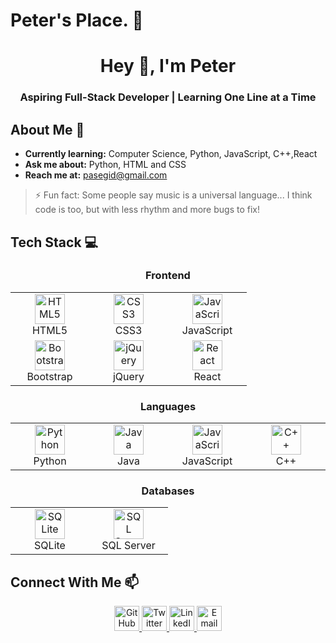 # Peter's Place. 👋

<div align="center">
  
  <h1>Hey <span style="display: inline-block; animation: wave 2s infinite;">👋</span>, I'm Peter</h1>
  <h3>Aspiring Full-Stack Developer | Learning One Line at a Time</h3> 
  
</div>

## About Me 🌱

- **Currently learning:** Computer Science, Python, JavaScript, C++,React
- **Ask me about:** Python, HTML and CSS
- **Reach me at:** [pasegid@gmail.com](mailto:pasegid@gmail.com)

> ⚡ Fun fact: Some people say music is a universal language... I think code is too, but with less rhythm and more bugs to fix!

## Tech Stack 💻

<div align="center">

  <!-- Frontend Technologies -->
  <h3>Frontend</h3>
  <table>
    <tr>
      <td align="center" width="110">
        <img src="https://cdn.jsdelivr.net/gh/devicons/devicon/icons/html5/html5-original.svg" width="48" height="48" alt="HTML5" />
        <br>HTML5
      </td>
      <td align="center" width="110">
        <img src="https://cdn.jsdelivr.net/gh/devicons/devicon/icons/css3/css3-original.svg" width="48" height="48" alt="CSS3" />
        <br>CSS3
      </td>
      <td align="center" width="110">
        <img src="https://cdn.jsdelivr.net/gh/devicons/devicon/icons/javascript/javascript-original.svg" width="48" height="48" alt="JavaScript" />
        <br>JavaScript
      </td>
    </tr>
    <tr>
      <td align="center" width="110">
        <img src="https://cdn.jsdelivr.net/gh/devicons/devicon/icons/bootstrap/bootstrap-original.svg" width="48" height="48" alt="Bootstrap" />
        <br>Bootstrap
      </td>
      <td align="center" width="110">
        <img src="https://cdn.jsdelivr.net/gh/devicons/devicon/icons/jquery/jquery-original.svg" width="48" height="48" alt="jQuery" />
        <br>jQuery
      </td>
      <td align="center" width="110">
        <img src="https://cdn.jsdelivr.net/gh/devicons/devicon/icons/react/react-original.svg" width="48" height="48" alt="React" />
        <br>React
      </td>
    </tr>
  </table>

  <!-- Programming Languages -->
  <h3>Languages</h3>
  <table>
    <tr>
      <td align="center" width="110">
        <img src="https://cdn.jsdelivr.net/gh/devicons/devicon/icons/python/python-original.svg" width="48" height="48" alt="Python" />
        <br>Python
      </td>
      <td align="center" width="110">
        <img src="https://cdn.jsdelivr.net/gh/devicons/devicon/icons/java/java-original.svg" width="48" height="48" alt="Java" />
        <br>Java
      </td>
      <td align="center" width="110">
        <img src="https://cdn.jsdelivr.net/gh/devicons/devicon/icons/javascript/javascript-original.svg" width="48" height="48" alt="JavaScript" />
        <br>JavaScript
      </td>
      <td align="center" width="110">
        <img src="https://cdn.jsdelivr.net/gh/devicons/devicon/icons/cplusplus/cplusplus-original.svg" width="48" height="48" alt="C++" />
        <br>C++
      </td>
    </tr>
  </table>

  <!-- Databases -->
  <h3>Databases</h3>
  <table>
    <tr>
      <td align="center" width="110">
        <img src="https://cdn.jsdelivr.net/gh/devicons/devicon/icons/sqlite/sqlite-original.svg" width="48" height="48" alt="SQLite" />
        <br>SQLite
      </td>
      <td align="center" width="110">
        <img src="https://img.icons8.com/ios-filled/50/4a90e2/microsoft-sql-server.png" width="48" height="48" alt="SQL Server" />
        <br>SQL Server
      </td>
    </tr>
  </table>

</div>


## Connect With Me 📫

<div align="center">
  <a href="https://github.com/yourusername">
    <img src="https://img.shields.io/badge/GitHub-181717?logo=github&logoColor=white" alt="GitHub" height="40">
  </a>
  <a href="https://twitter.com/yourusername">
    <img src="https://img.shields.io/badge/Twitter-1DA1F2?logo=twitter&logoColor=white" alt="Twitter" height="40">
  </a>
  <a href="https://linkedin.com/in/yourusername">
    <img src="https://img.shields.io/badge/LinkedIn-0A66C2?logo=linkedin&logoColor=white" alt="LinkedIn" height="40">
  </a>
  <a href="mailto:pasegid@gmail.com">
    <img src="https://img.shields.io/badge/Email-EA4335?logo=gmail&logoColor=white" alt="Email" height="40">
  </a>
</div>

